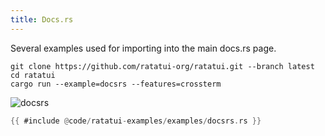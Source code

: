 ```yaml
---
title: Docs.rs
---
```


Several examples used for importing into the main docs.rs page.

```shell title=run example
git clone https://github.com/ratatui-org/ratatui.git --branch latest
cd ratatui
cargo run --example=docsrs --features=crossterm
```

![docsrs](docsrs.gif)

```rust title=docsrs.rs
{{ #include @code/ratatui-examples/examples/docsrs.rs }}
```
